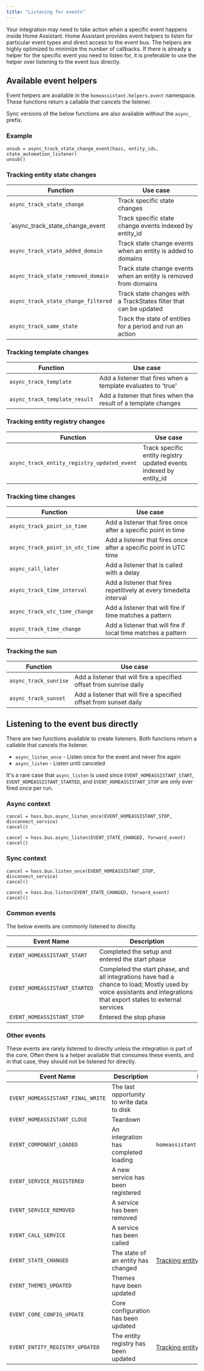 ```yaml
---
title: "Listening for events"
---
```


Your integration may need to take action when a specific event happens inside Home Assistant. Home Assistant provides event helpers to listen for particular event types and direct access to the event bus. The helpers are highly optimized to minimize the number of callbacks. If there is already a helper for the specific event you need to listen for, it is preferable to use the helper over listening to the event bus directly.

## Available event helpers

Event helpers are available in the `homeassistant.helpers.event` namespace. These functions return a callable that cancels the listener.

Sync versions of the below functions are also available without the `async_` prefix.

### Example

```python3
unsub = async_track_state_change_event(hass, entity_ids, state_automation_listener)
unsub()
```

### Tracking entity state changes

| Function                           | Use case
| ---------------------------------- | --------------------------------------------------------------------------
| `async_track_state_change`           | Track specific state changes
| `async_track_state_change_event     | Track specific state change events indexed by entity_id
| `async_track_state_added_domain`     | Track state change events when an entity is added to domains
| `async_track_state_removed_domain`   | Track state change events when an entity is removed from domains
| `async_track_state_change_filtered`  | Track state changes with a TrackStates filter that can be updated
| `async_track_same_state`             | Track the state of entities for a period and run an action

### Tracking template changes

| Function                           | Use case
| ---------------------------------- | --------------------------------------------------------------------------
| `async_track_template`               | Add a listener that fires when a template evaluates to 'true'
| `async_track_template_result`        | Add a listener that fires when the result of a template changes

### Tracking entity registry changes

| Function                                  | Use case
| ----------------------------------------- | --------------------------------------------------------------------------
| `async_track_entity_registry_updated_event` | Track specific entity registry updated events indexed by entity_id

### Tracking time changes

| Function                                  | Use case
| ----------------------------------------- | --------------------------------------------------------------------------
| `async_track_point_in_time`                 | Add a listener that fires once after a specific point in time
| `async_track_point_in_utc_time`             | Add a listener that fires once after a specific point in UTC time
| `async_call_later`                          | Add a listener that is called with a delay
| `async_track_time_interval`                 | Add a listener that fires repetitively at every timedelta interval
| `async_track_utc_time_change`               | Add a listener that will fire if time matches a pattern
| `async_track_time_change`                   | Add a listener that will fire if local time matches a pattern

### Tracking the sun

| Function                                  | Use case
| ----------------------------------------- | --------------------------------------------------------------------------
| `async_track_sunrise`                       | Add a listener that will fire a specified offset from sunrise daily
| `async_track_sunset`                        | Add a listener that will fire a specified offset from sunset daily

## Listening to the event bus directly

There are two functions available to create listeners. Both functions return a callable that cancels the listener. 

- `async_listen_once` - Listen once for the event and never fire again
- `async_listen` - Listen until canceled

It's a rare case that `async_listen` is used since `EVENT_HOMEASSISTANT_START`, `EVENT_HOMEASSISTANT_STARTED`, and `EVENT_HOMEASSISTANT_STOP` are only ever fired once per run.

### Async context

```python3
cancel = hass.bus.async_listen_once(EVENT_HOMEASSISTANT_STOP, disconnect_service)
cancel()
```

```python3
cancel = hass.bus.async_listen(EVENT_STATE_CHANGED, forward_event)
cancel()
```

### Sync context
```python3
cancel = hass.bus.listen_once(EVENT_HOMEASSISTANT_STOP, disconnect_service)
cancel()
```

```python3
cancel = hass.bus.listen(EVENT_STATE_CHANGED, forward_event)
cancel()
```

### Common events

The below events are commonly listened to directly.

| Event Name                      | Description
| ------------------------------- | --------------------------------------------------------------------------
| `EVENT_HOMEASSISTANT_START`       | Completed the setup and entered the start phase
| `EVENT_HOMEASSISTANT_STARTED`     | Completed the start phase, and all integrations have had a chance to load; Mostly used by voice assistants and integrations that export states to external services
| `EVENT_HOMEASSISTANT_STOP`        | Entered the stop phase

### Other events

These events are rarely listened to directly unless the integration is part of the core. Often there is a helper available that consumes these events, and in that case, they should not be listened for directly.

| Event Name                      | Description                                  | Preferred helper
| ------------------------------- | -------------------------------------------- | ----------------------------
| `EVENT_HOMEASSISTANT_FINAL_WRITE` | The last opportunity to write data to disk   | 
| `EVENT_HOMEASSISTANT_CLOSE`       | Teardown                                     | 
| `EVENT_COMPONENT_LOADED`          | An integration has completed loading         | `homeassistant.helpers.start.async_at_start`
| `EVENT_SERVICE_REGISTERED`        | A new service has been registered            |
| `EVENT_SERVICE_REMOVED`           | A service has been removed                   |
| `EVENT_CALL_SERVICE`              | A service has been called                    |
| `EVENT_STATE_CHANGED`             | The state of an entity has changed           | [Tracking entity state changes](#tracking-entity-state-changes)
| `EVENT_THEMES_UPDATED`            | Themes have been updated                     |
| `EVENT_CORE_CONFIG_UPDATE`        | Core configuration has been updated          |
| `EVENT_ENTITY_REGISTRY_UPDATED`   | The entity registry has been updated         | [Tracking entity registry changes](#tracking-entity-registry-changes)
